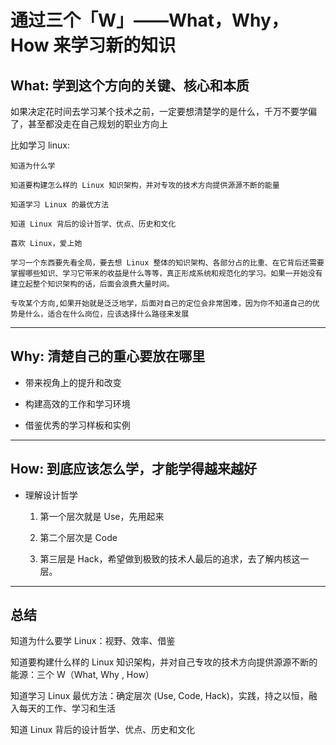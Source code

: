 # 通过三个「W」——What，Why，How 来学习新的知识

## What: 学到这个方向的关键、核心和本质

如果决定花时间去学习某个技术之前，一定要想清楚学的是什么，千万不要学偏了，甚至都没走在自己规划的职业方向上

比如学习 linux:

    知道为什么学

    知道要构建怎么样的 Linux 知识架构，并对专攻的技术方向提供源源不断的能量

    知道学习 Linux 的最优方法

    知道 Linux 背后的设计哲学、优点、历史和文化

    喜欢 Linux，爱上她

    学习一个东西要先看全局，要去想 Linux 整体的知识架构、各部分占的比重、在它背后还需要掌握哪些知识、学习它带来的收益是什么等等，真正形成系统和规范化的学习。如果一开始没有建立起整个知识架构的话，后面会浪费大量时间。

    专攻某个方向,如果开始就是泛泛地学，后面对自己的定位会非常困难，因为你不知道自己的优势是什么，适合在什么岗位，应该选择什么路径来发展

---

## Why: 清楚自己的重心要放在哪里

- 带来视角上的提升和改变

- 构建高效的工作和学习环境

- 借鉴优秀的学习样板和实例

---

## How: 到底应该怎么学，才能学得越来越好

- 理解设计哲学

  1. 第一个层次就是 Use，先用起来

  2. 第二个层次是 Code

  3. 第三层是 Hack，希望做到极致的技术人最后的追求，去了解内核这一层。

---

## 总结

知道为什么要学 Linux：视野、效率、借鉴

知道要构建什么样的 Linux 知识架构，并对自己专攻的技术方向提供源源不断的能源：三个 W（What, Why , How）

知道学习 Linux 最优方法：确定层次 (Use, Code, Hack)，实践，持之以恒，融入每天的工作、学习和生活

知道 Linux 背后的设计哲学、优点、历史和文化

